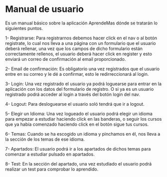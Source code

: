# Manual de usuario

Es un manual básico sobre la aplicación AprendeMas dónde se tratarán lo siguientes puntos.

1- Registrarse:
    Para registrarnos debemos hacer click en el nav o al botón registrate, lo cual nos lleva a una página con un formulario que el usuario deberá rellenar, una vez que los campos de dicho formulario están correctamente rellenos, el usuario deberá hacer click en register y esto enviará un correo de confirmación al email proporcionado.

2- Email de confirmación:
    Es obligatorio una vez registrados que el usuario entre en su correo y le dé a confirmar, esto le redirreccionará al login.

3- Login:
    Una vez registrado el usuario ya podrá loguearse para entrar en la aplicación con los datos del formulario de registro.
    O si ya es un usuario registrado podrá acceder al login a través del botón login del nav.

4- Logout:
    Para desloguearse el usuario soló tendrá que ir a logout.

5- Elegir un Idioma:
    Una vez logueado el usuario podrá elegir un idioma para empezar a estudiar haciendo click en las banderas, o seguir los cursos que ya había comenzado haciendo click en el botón sigue tus cursos.

6- Temas:
    Cuando se ha escogido un idioma y pinchamos en él, nos lleva a la sección de los temas de ese idioma.

7- Apartados:
    El usuario podrá ir a los apartados de dichos temas para comenzar a estudiar pulsado en apartados.

8- Test:
    En la sección del apartado, una vez estudiado el usuario podrá realizar un test para comprobar lo aprendido.

